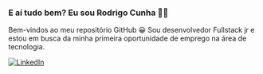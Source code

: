 ### E aí tudo bem? Eu sou Rodrigo Cunha 👋🏼

Bem-vindos ao meu repositório GitHub 😀
Sou desenvolvedor Fullstack jr e estou em busca da minha primeira oportunidade de emprego na área de tecnologia.

[![LinkedIn](https://img.shields.io/badge/LinkedIn-0077B5?style=for-the-badge&logo=linkedin&logoColor=white)](linkedin.com/in/rodsluizz)




